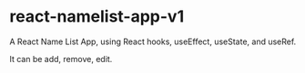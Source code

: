 # react-namelist-app-v1

A React Name List App, using React hooks, useEffect, useState, and useRef. 

It can be add, remove, edit.
